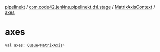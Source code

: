 [pipelinekt](../../index.md) / [com.code42.jenkins.pipelinekt.dsl.stage](../index.md) / [MatrixAxisContext](index.md) / [axes](./axes.md)

# axes

`val axes: `[`Queue`](https://docs.oracle.com/javase/6/docs/api/java/util/Queue.html)`<`[`MatrixAxis`](../../com.code42.jenkins.pipelinekt.core.stage/-matrix-axis/index.md)`>`